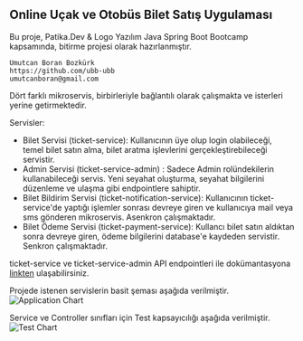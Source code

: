 ## Online Uçak ve Otobüs Bilet Satış Uygulaması


Bu proje, Patika.Dev & Logo Yazılım Java Spring Boot Bootcamp kapsamında, bitirme projesi olarak hazırlanmıştır.

```
Umutcan Boran Bozkürk
https://github.com/ubb-ubb
umutcanboran@gmail.com
```

Dört farklı mikroservis, birbirleriyle bağlantılı olarak çalışmakta ve isterleri yerine getirmektedir.

Servisler:

- Bilet Servisi (ticket-service): Kullanıcının üye olup login olabileceği, temel bilet satın alma, bilet aratma işlevlerini gerçekleştirebileceği servistir.
- Admin Servisi (ticket-service-admin) : Sadece Admin rolündekilerin kullanabileceği servis. Yeni seyahat oluşturma, seyahat bilgilerini düzenleme ve ulaşma gibi endpointlere sahiptir.
- Bilet Bildirim Servisi (ticket-notification-service): Kullanıcının ticket-service'de yaptığı işlemler sonrası devreye giren ve kullanıcıya mail veya sms gönderen mikroservis. Asenkron çalışmaktadır.
- Bilet Ödeme Servisi (ticket-payment-service): Kullancı bilet satın aldıktan sonra devreye giren, ödeme bilgilerini database'e kaydeden servistir. Senkron çalışmaktadır.

ticket-service ve ticket-service-admin API endpointleri ile dokümantasyona [linkten](https://documenter.getpostman.com/view/19776700/VUjMoRFu) ulaşabilirsiniz. 

Projede istenen servislerin basit şeması aşağıda verilmiştir.
![Application Chart](https://i.ibb.co/t4N8R0n/final-drawio.png)

Service ve Controller sınıfları için Test kapsayıcılığı aşağıda verilmiştir.
![Test Chart](https://i.ibb.co/KwDf19v/Screenshot-from-2022-08-08-01-17-09.png)



